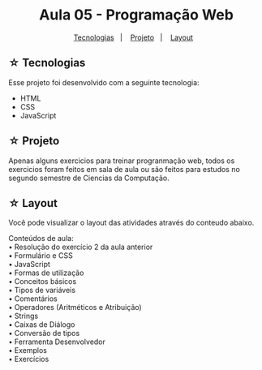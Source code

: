 <h1 align="center">Aula 05 - Programação Web</h1>

<p align="center">
  <a href="#-tecnologias">Tecnologias</a>&nbsp;&nbsp;&nbsp;|&nbsp;&nbsp;&nbsp;
  <a href="#-projeto">Projeto</a>&nbsp;&nbsp;&nbsp;|&nbsp;&nbsp;&nbsp;
  <a href="#-layout">Layout</a>&nbsp;&nbsp;&nbsp;
</p>

## ☆ Tecnologias

Esse projeto foi desenvolvido com a seguinte tecnologia:
- HTML
- CSS
- JavaScript

## ☆ Projeto
Apenas alguns exercicios para treinar progranmação web, todos os exercicios foram feitos em sala de aula ou são feitos para estudos no segundo semestre de Ciencias da Computação.

## ☆ Layout
Você pode visualizar o layout das atividades através do conteudo abaixo.<br>

Conteúdos de aula: <br>
• Resolução do exercício 2 da aula anterior <br>
• Formulário e CSS <br>
• JavaScript <br>
• Formas de utilização <br>
• Conceitos básicos <br>
• Tipos de variáveis <br>
• Comentários <br>
• Operadores (Aritméticos e Atribuição) <br>
• Strings <br>
• Caixas de Diálogo <br>
• Conversão de tipos <br>
• Ferramenta Desenvolvedor <br>
• Exemplos <br>
• Exercícios <br>

